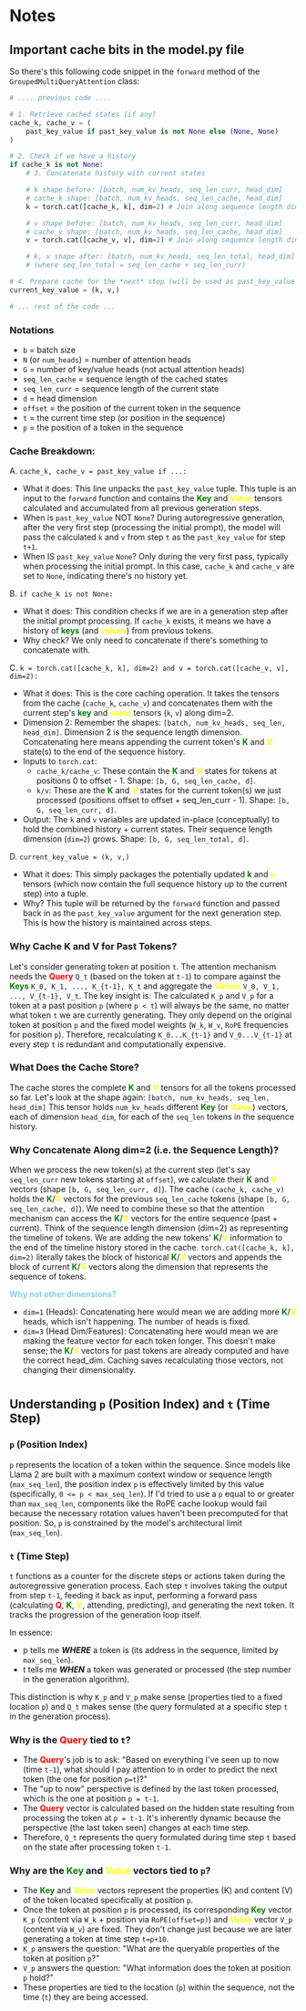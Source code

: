 # Notes

## Important cache bits in the model.py file

So there's this following code snippet in the `forward` method of the `GroupedMultiQueryAttention` class:

```python
# .... previous code ....

# 1. Retrieve cached states (if any)
cache_k, cache_v = (
    past_key_value if past_key_value is not None else (None, None)
)

# 2. Check if we have a history
if cache_k is not None:
    # 3. Concatenate history with current states

    # k shape before: [batch, num_kv_heads, seq_len_curr, head_dim]
    # cache_k shape: [batch, num_kv_heads, seq_len_cache, head_dim]
    k = torch.cat([cache_k, k], dim=2) # Join along sequence length dim

    # v shape before: [batch, num_kv_heads, seq_len_curr, head_dim]
    # cache_v shape: [batch, num_kv_heads, seq_len_cache, head_dim]
    v = torch.cat([cache_v, v], dim=2) # Join along sequence length dim

    # k, v shape after: [batch, num_kv_heads, seq_len_total, head_dim]
    # (where seq_len_total = seq_len_cache + seq_len_curr)

# 4. Prepare cache for the *next* step (will be used as past_key_value for the next step)
current_key_value = (k, v,)

# ... rest of the code ...
```

### Notations

- `b` = batch size
- `N` (or `num_heads`) = number of attention heads
- `G` = number of key/value heads (not actual attention heads)
- `seq_len_cache` = sequence length of the cached states
- `seq_len_curr` = sequence length of the current state
- `d` = head dimension
- `offset` = the position of the current token in the sequence
- `t` = the current time step (or position in the sequence)
- `p` = the position of a token in the sequence


### Cache Breakdown:

A. `cache_k, cache_v = past_key_value if ...:`

- What it does: This line unpacks the `past_key_value` tuple. This tuple is an input to the `forward` function and contains the <b><a style="color: green;">Key</a></b> and <b><a style="color: yellow;">Value</a></b> tensors calculated and accumulated from all previous generation steps.
- When is `past_key_value` NOT `None`? During autoregressive generation, after the very first step (processing the initial prompt), the model will pass the calculated `k` and `v` from step `t` as the `past_key_value` for step `t+1`.
- When IS `past_key_value` `None`? Only during the very first pass, typically when processing the initial prompt. In this case, `cache_k` and `cache_v` are set to `None`, indicating there's no history yet.

B. `if cache_k is not None:`

- What it does: This condition checks if we are in a generation step after the initial prompt processing. If `cache_k` exists, it means we have a history of <b><a style="color: green;">keys</a></b> (and <b><a style="color: yellow;">values</a></b>) from previous tokens.
- Why check? We only need to concatenate if there's something to concatenate with.

C. `k = torch.cat([cache_k, k], dim=2) and v = torch.cat([cache_v, v], dim=2):`

- What it does: This is the core caching operation. It takes the tensors from the cache (`cache_k`, `cache_v`) and concatenates them with the current step's <b><a style="color: green;">key</a></b> and <b><a style="color: yellow;">value</a></b> tensors (`k`, `v`) along dim=2.
- Dimension 2: Remember the shapes: `[batch, num_kv_heads, seq_len, head_dim]`. Dimension 2 is the sequence length dimension. Concatenating here means appending the current token's <b><a style="color: green;">K</a></b> and <b><a style="color: yellow;">V</a></b> state(s) to the end of the sequence history.
- Inputs to `torch.cat`:
  - `cache_k/cache_v`: These contain the <b><a style="color: green;">K</a></b> and <b><a style="color: yellow;">V</a></b> states for tokens at positions 0 to offset - 1. Shape: `[b, G, seq_len_cache, d]`.
  - `k/v`: These are the <b><a style="color: green;">K</a></b> and <b><a style="color: yellow;">V</a></b>    states for the current token(s) we just processed (positions offset to offset + seq_len_curr - 1). Shape: `[b, G, seq_len_curr, d]`.
- Output: The `k` and `v` variables are updated in-place (conceptually) to hold the combined history + current states. Their sequence length dimension (`dim=2`) grows. Shape: `[b, G, seq_len_total, d]`.

D. `current_key_value = (k, v,)`

- What it does: This simply packages the potentially updated <b><a style="color: green;">k</a></b> and <b><a style="color: yellow;">v</a></b> tensors (which now contain the full sequence history up to the current step) into a tuple.
- Why? This tuple will be returned by the `forward` function and passed back in as the `past_key_value` argument for the next generation step. This is how the history is maintained across steps.


### Why Cache K and V for Past Tokens?

Let's consider generating token at position `t`. The attention mechanism needs the <b><a style="color: red;">Query</a></b> `Q_t` (based on the token at `t-1`) to compare against the <b><a style="color: green;">Keys</a></b> `K_0, K_1, ..., K_{t-1}, K_t` and aggregate the <b><a style="color: yellow;">Values</a></b> `V_0, V_1, ..., V_{t-1}, V_t`.
The key insight is: The calculated `K_p` and `V_p` for a token at a past position `p` (where `p < t`) will always be the same, no matter what token `t` we are currently generating. They only depend on the original token at position `p` and the fixed model weights (`W_k`, `W_v`, `RoPE` frequencies for position `p`).
Therefore, recalculating `K_0...K_{t-1}` and `V_0...V_{t-1}` at every step `t` is redundant and computationally expensive.

### What Does the Cache Store?

The cache stores the complete <b><a style="color: green;">K</a></b> and <b><a style="color: yellow;">V</a></b> tensors for all the tokens processed so far.
Let's look at the shape again: `[batch, num_kv_heads, seq_len, head_dim]`
This tensor holds `num_kv_heads` different <b><a style="color: green;">Key</a></b> (or <b><a style="color: yellow;">Value</a></b>) vectors, each of dimension `head_dim`, for each of the `seq_len` tokens in the sequence history.

### Why Concatenate Along dim=2 (i.e. the Sequence Length)?

When we process the new token(s) at the current step (let's say `seq_len_curr` new tokens starting at `offset`), we calculate their <b><a style="color: green;">K</a></b> and <b><a style="color: yellow;">V</a></b> vectors (shape `[b, G, seq_len_curr, d]`).
The cache `(cache_k, cache_v)` holds the <b><a style="color: green;">K</a></b>/<b><a style="color: yellow;">V</a></b> vectors for the previous `seq_len_cache` tokens (shape `[b, G, seq_len_cache, d]`).
We need to combine these so that the attention mechanism can access the <b><a style="color: green;">K</a></b>/<b><a style="color: yellow;">V</a></b> vectors for the entire sequence (past + current).
Think of the sequence length dimension (dim=2) as representing the timeline of tokens. We are adding the new tokens' <b><a style="color: green;">K</a></b>/<b><a style="color: yellow;">V</a></b> information to the end of the timeline history stored in the cache.
`torch.cat([cache_k, k], dim=2)` literally takes the block of historical <b><a style="color: green;">K</a></b>/<b><a style="color: yellow;">V</a></b> vectors and appends the block of current <b><a style="color: green;">K</a></b>/<b><a style="color: yellow;">V</a></b> vectors along the dimension that represents the sequence of tokens.

<b><a style="color: skyblue;">Why not other dimensions?</a></b>
- `dim=1` (Heads): Concatenating here would mean we are adding more <b><a style="color: green;">K</a></b>/<b><a style="color: yellow;">V</a></b> heads, which isn't happening. The number of heads is fixed.
- `dim=3` (Head Dim/Features): Concatenating here would mean we are making the feature vector for each token longer. This doesn't make sense; the <b><a style="color: green;">K</a></b>/<b><a style="color: yellow;">V</a></b> vectors for past tokens are already computed and have the correct head_dim. Caching saves recalculating those vectors, not changing their dimensionality.

#

## Understanding `p` (Position Index) and `t` (Time Step)

### `p` (Position Index)

`p` represents the location of a token within the sequence. Since models like Llama 2 are built with a maximum context window or sequence length (`max_seq_len`), the position index `p` is effectively limited by this value (specifically, `0 <= p < max_seq_len`). If I'd tried to use a `p` equal to or greater than `max_seq_len`, components like the RoPE cache lookup would fail because the necessary rotation values haven't been precomputed for that position. So, `p` is constrained by the model's architectural limit (`max_seq_len`).

### `t` (Time Step)

`t` functions as a counter for the discrete steps or actions taken during the autoregressive generation process. Each step `t` involves taking the output from step `t-1`, feeding it back as input, performing a forward pass (calculating <b><a style="color: red;">Q</a></b>, <b><a style="color: green;">K</a></b>, <b><a style="color: yellow;">V</a></b>, attending, predicting), and generating the next token. It tracks the progression of the generation loop itself.

In essence:
- p tells me <b><i>WHERE</i></b> a token is (its address in the sequence, limited by `max_seq_len`).
- t tells me <b><i>WHEN</i></b> a token was generated or processed (the step number in the generation algorithm).


This distinction is why `K_p` and `V_p` make sense (properties tied to a fixed location `p`) and `Q_t` makes sense (the query formulated at a specific step `t` in the generation process).


### Why is the <b><a style="color: red;">Query</a></b> tied to `t`?

- The <b><a style="color: red;">Query</a></b>'s job is to ask: "Based on everything I've seen up to now (time `t-1`), what should I pay attention to in order to predict the next token (the one for position `p=t`)?"
- The "up to now" perspective is defined by the last token processed, which is the one at position `p = t-1`.
- The <b><a style="color: red;">Query</a></b> vector is calculated based on the hidden state resulting from processing the token at `p = t-1`. It's inherently dynamic because the perspective (the last token seen) changes at each time step.
- Therefore, `Q_t` represents the query formulated during time step `t` based on the state after processing token `t-1`.


### Why are the <b><a style="color: green;">Key</a></b> and <b><a style="color: yellow;">Value</a></b> vectors tied to `p`?

- The <b><a style="color: green;">Key</a></b> and <b><a style="color: yellow;">Value</a></b> vectors represent the properties (K) and content (V) of the token located specifically at position `p`.
- Once the token at position `p` is processed, its corresponding <b><a style="color: green;">Key</a></b> vector `K_p` (content via `W_k` + position via `RoPE(offset=p)`) and <b><a style="color: yellow;">Value</a></b> vector `V_p` (content via `W_v`) are fixed. They don't change just because we are later generating a token at time step `t=p+10`.
- `K_p` answers the question: "What are the queryable properties of the token at position `p`?"
- `V_p` answers the question: "What information does the token at position `p` hold?"
- These properties are tied to the location (`p`) within the sequence, not the time (`t`) they are being accessed.

#

